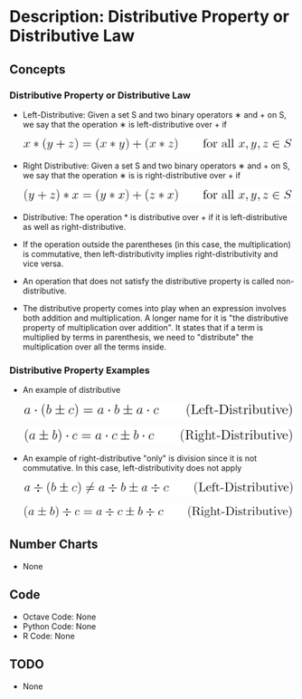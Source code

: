 # Description: Distributive Property or Distributive Law

## Concepts
### Distributive Property or Distributive Law
* Left-Distributive: Given a set S and two binary operators ∗ and + on S, we say that the operation ∗ is 
  left-distributive over + if
  
    ![Left Distributive](../../code/latex/equations/images/P006_Algebra_DistributiveProperty_01_LeftDistributive.png)
* Right Distributive: Given a set S and two binary operators ∗ and + on S, we say that the operation ∗ is 
  is right-distributive over + if

    ![Right Distributive](../../code/latex/equations/images/P006_Algebra_DistributiveProperty_02_RightDistributive.png)
* Distributive: The operation * is distributive over + if it is left-distributive as well as 
  right-distributive.
  
* If the operation outside the parentheses (in this case, the multiplication) is commutative, then left-distributivity 
  implies right-distributivity and vice versa.
* An operation that does not satisfy the distributive property is called non-distributive.
* The distributive property comes into play when an expression involves both addition and multiplication. A longer name 
  for it is "the distributive property of multiplication over addition". It states that if a term is multiplied by terms 
  in parenthesis, we need to "distribute" the multiplication over all the terms inside.

### Distributive Property Examples
* An example of distributive

    ![Left Distributive Example](../../code/latex/equations/images/P006_Algebra_DistributiveProperty_03_LeftDistributiveExample.png)
    
    ![Right Distributive Example](../../code/latex/equations/images/P006_Algebra_DistributiveProperty_04_RightDistributiveExample.png)

* An example of right-distributive "only" is division since it is not commutative. In this case, left-distributivity does not apply

    ![Left Distributive Example](../../code/latex/equations/images/P006_Algebra_DistributiveProperty_05_LeftDistributiveExample.png)

    ![Right Distributive Example](../../code/latex/equations/images/P006_Algebra_DistributiveProperty_06_RightDistributiveExample.png)
    
## Number Charts
* None

## Code
* Octave Code: None
* Python Code: None
* R Code: None

## TODO
* None
